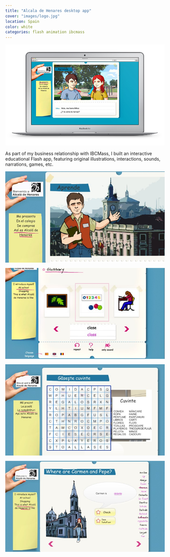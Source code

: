 ```yaml
---
title: "Alcala de Henares desktop app"
cover: "images/logo.jpg"
location: Spain
color: white
categories: flash animation ibcmass
---
```


![](./images/1.jpg)

As part of my business relationship with IBCMass, I built an interactive educational Flash app, featuring original illustrations, interactions, sounds, narrations, games, etc.

![](./images/2.jpg)

![](./images/3.jpg)

![](./images/4.jpg)

![](./images/5.jpg)
